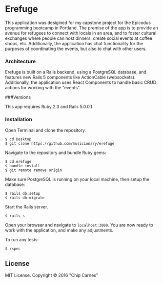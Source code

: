 # Erefuge

This application was desigined for my capstone project for the Epicodus programming bootcamp in Portland.  The premise of the app is to provide an avenue for refugees to connect with locals in an area, and to foster cultural exchanges where people can host dinners, create social events at coffee shops, etc.  Additionally, the application has chat functionality for the purposes of coordinating the events, but also to chat with other users.

### Architecture
Erefuge is built on a Rails backend, using a PostgreSQL database, and features new Rails 5 components like ActionCable (websockets).  Additionally, the application uses React Components to handle basic CRUD actions for working with the "events".

###Versions

This app requires Ruby 2.3 and Rails 5.0.0.1

### Installation

Open Terminal and clone the repository.  
```
$ cd Desktop
$ git clone https://github.com/musicionary/erefuge
```

Navigate to the repository and bundle Ruby gems:
```
$ cd erefuge
$ bundle install
$ git remote remove origin
```

Make sure PostgreSQL is running on your local machine, then setup the database:
```
$ rails db:setup
$ rails db:migrate
```

Start the Rails server.
```
$ rails s
```

Open your browser and navigate to `localhost:3000`. You are now ready to work with the application, and make any adjustments.

To run any tests:
```
$ rspec
```


License
-------

MIT License. Copyright &copy; 2016 "Chip Carnes"
